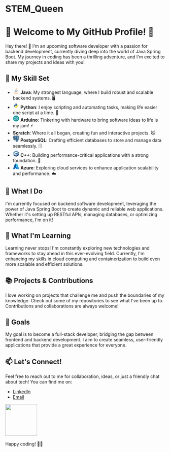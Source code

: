 # STEM_Queen
# 🌟 Welcome to My GitHub Profile! 🌟

Hey there! 👋 I'm an upcoming software developer with a passion for backend development, currently diving deep into the world of Java Spring Boot. My journey in coding has been a thrilling adventure, and I'm excited to share my projects and ideas with you!

## 🔧 My Skill Set

- <img src="https://raw.githubusercontent.com/github/explore/main/topics/java/java.png" width="20" height="20"> **Java**: My strongest language, where I build robust and scalable backend systems. 🖥️
- <img src="https://raw.githubusercontent.com/github/explore/main/topics/python/python.png" width="20" height="20"> **Python**: I enjoy scripting and automating tasks, making life easier one script at a time. 🐍
- <img src="https://raw.githubusercontent.com/github/explore/main/topics/arduino/arduino.png" width="20" height="20"> **Arduino**: Tinkering with hardware to bring software ideas to life is my jam! ⚡
-  **Scratch**: Where it all began, creating fun and interactive projects. 🐱
- <img src="https://raw.githubusercontent.com/github/explore/main/topics/postgresql/postgresql.png" width="20" height="20"> **PostgreSQL**: Crafting efficient databases to store and manage data seamlessly. 🗄️
- <img src="https://raw.githubusercontent.com/github/explore/main/topics/cpp/cpp.png" width="20" height="20"> **C++**: Building performance-critical applications with a strong foundation. 🚀
- <img src="https://raw.githubusercontent.com/github/explore/main/topics/azure/azure.png" width="20" height="20"> **Azure**: Exploring cloud services to enhance application scalability and performance. ☁️

## 💼 What I Do
I'm currently focused on backend software development, leveraging the power of Java Spring Boot to create dynamic and reliable web applications. Whether it's setting up RESTful APIs, managing databases, or optimizing performance, I'm on it!

## 🌱 What I'm Learning
Learning never stops! I'm constantly exploring new technologies and frameworks to stay ahead in this ever-evolving field. Currently, I'm enhancing my skills in cloud computing and containerization to build even more scalable and efficient solutions.

## 📚 Projects & Contributions
I love working on projects that challenge me and push the boundaries of my knowledge. Check out some of my repositories to see what I've been up to. Contributions and collaborations are always welcome!

## 🎯 Goals
My goal is to become a full-stack developer, bridging the gap between frontend and backend development. I aim to create seamless, user-friendly applications that provide a great experience for everyone.

## 📫 Let's Connect!
Feel free to reach out to me for collaboration, ideas, or just a friendly chat about tech! You can find me on:

- [LinkedIn]([https://www.linkedin.com](https://www.linkedin.com/in/rose-tetteh-84628420a?utm_source=share&utm_campaign=share_via&utm_content=profile&utm_medium=android_app))
- [Email](mailto:rosetetteh669@gmail.com)


<img src="https://images.unsplash.com/photo-1518770660439-4636190af475" width="100" height="100">

Happy coding! 🚀✨
